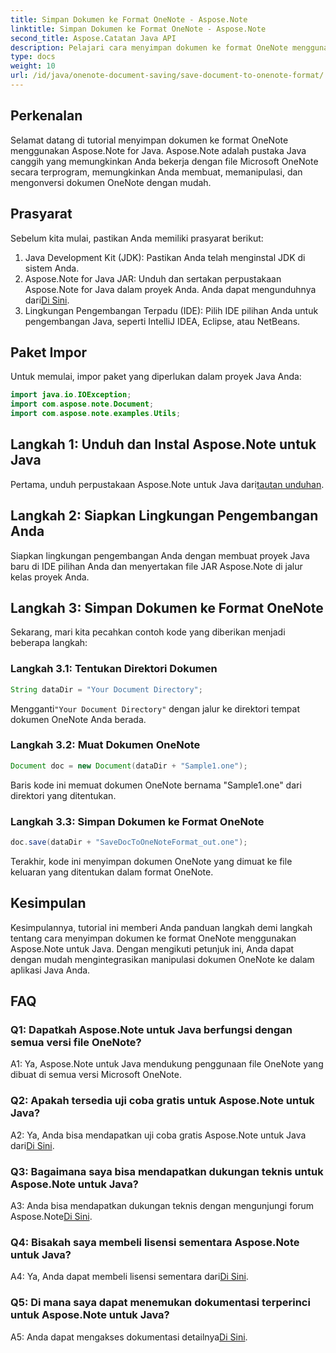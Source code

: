 ```yaml
---
title: Simpan Dokumen ke Format OneNote - Aspose.Note
linktitle: Simpan Dokumen ke Format OneNote - Aspose.Note
second_title: Aspose.Catatan Java API
description: Pelajari cara menyimpan dokumen ke format OneNote menggunakan Aspose.Note untuk Java. Ikuti panduan langkah demi langkah kami untuk integrasi yang lancar.
type: docs
weight: 10
url: /id/java/onenote-document-saving/save-document-to-onenote-format/
---
```

## Perkenalan

Selamat datang di tutorial menyimpan dokumen ke format OneNote menggunakan Aspose.Note for Java. Aspose.Note adalah pustaka Java canggih yang memungkinkan Anda bekerja dengan file Microsoft OneNote secara terprogram, memungkinkan Anda membuat, memanipulasi, dan mengonversi dokumen OneNote dengan mudah.

## Prasyarat

Sebelum kita mulai, pastikan Anda memiliki prasyarat berikut:

1. Java Development Kit (JDK): Pastikan Anda telah menginstal JDK di sistem Anda.
2.  Aspose.Note for Java JAR: Unduh dan sertakan perpustakaan Aspose.Note for Java dalam proyek Anda. Anda dapat mengunduhnya dari[Di Sini](https://releases.aspose.com/note/java/).
3. Lingkungan Pengembangan Terpadu (IDE): Pilih IDE pilihan Anda untuk pengembangan Java, seperti IntelliJ IDEA, Eclipse, atau NetBeans.

## Paket Impor

Untuk memulai, impor paket yang diperlukan dalam proyek Java Anda:

```java
import java.io.IOException;
import com.aspose.note.Document;
import com.aspose.note.examples.Utils;
```

## Langkah 1: Unduh dan Instal Aspose.Note untuk Java

Pertama, unduh perpustakaan Aspose.Note untuk Java dari[tautan unduhan](https://releases.aspose.com/note/java/).

## Langkah 2: Siapkan Lingkungan Pengembangan Anda

Siapkan lingkungan pengembangan Anda dengan membuat proyek Java baru di IDE pilihan Anda dan menyertakan file JAR Aspose.Note di jalur kelas proyek Anda.

## Langkah 3: Simpan Dokumen ke Format OneNote

Sekarang, mari kita pecahkan contoh kode yang diberikan menjadi beberapa langkah:

### Langkah 3.1: Tentukan Direktori Dokumen

```java
String dataDir = "Your Document Directory";
```

 Mengganti`"Your Document Directory"` dengan jalur ke direktori tempat dokumen OneNote Anda berada.

### Langkah 3.2: Muat Dokumen OneNote

```java
Document doc = new Document(dataDir + "Sample1.one");
```

Baris kode ini memuat dokumen OneNote bernama "Sample1.one" dari direktori yang ditentukan.

### Langkah 3.3: Simpan Dokumen ke Format OneNote

```java
doc.save(dataDir + "SaveDocToOneNoteFormat_out.one");
```

Terakhir, kode ini menyimpan dokumen OneNote yang dimuat ke file keluaran yang ditentukan dalam format OneNote.

## Kesimpulan

Kesimpulannya, tutorial ini memberi Anda panduan langkah demi langkah tentang cara menyimpan dokumen ke format OneNote menggunakan Aspose.Note untuk Java. Dengan mengikuti petunjuk ini, Anda dapat dengan mudah mengintegrasikan manipulasi dokumen OneNote ke dalam aplikasi Java Anda.

## FAQ

### Q1: Dapatkah Aspose.Note untuk Java berfungsi dengan semua versi file OneNote?

A1: Ya, Aspose.Note untuk Java mendukung penggunaan file OneNote yang dibuat di semua versi Microsoft OneNote.

### Q2: Apakah tersedia uji coba gratis untuk Aspose.Note untuk Java?

 A2: Ya, Anda bisa mendapatkan uji coba gratis Aspose.Note untuk Java dari[Di Sini](https://releases.aspose.com/).

### Q3: Bagaimana saya bisa mendapatkan dukungan teknis untuk Aspose.Note untuk Java?

 A3: Anda bisa mendapatkan dukungan teknis dengan mengunjungi forum Aspose.Note[Di Sini](https://forum.aspose.com/c/note/28).

### Q4: Bisakah saya membeli lisensi sementara Aspose.Note untuk Java?

 A4: Ya, Anda dapat membeli lisensi sementara dari[Di Sini](https://purchase.aspose.com/temporary-license/).

### Q5: Di mana saya dapat menemukan dokumentasi terperinci untuk Aspose.Note untuk Java?

 A5: Anda dapat mengakses dokumentasi detailnya[Di Sini](https://reference.aspose.com/note/java/).